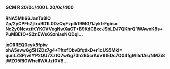 #### GCM R 20/0c/400 L 20/0c/400
**RNA5Mh66JanTa8lQ**<br/>**Zp/2yCPFhZjtru9D1L0DzQqFzplk19MG/1JyklrFgbs=**<br/>**Nc2y0NcvztKYKOVVegNwXaGT+B9KdCBxcJSbLDJ7QKhrQ1WAwoK8s+PuMBEfO+S2nEWs6SzniasNQDql...**<br/><br/>
**jxORREQ0eyk5fpiw**<br/>**ohA5evwGg5HZDz7g4+TftxfObvBfqtlxD+r1cUS5MkI=**<br/>**qunLZ8P/wIYP2QU7XztQ7wAg73h2B5crAdv9tEDc7Q04fgMIlc1As/NMZi8jWZO5RlGWhellWAJzf0VB...**